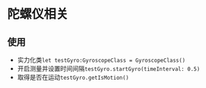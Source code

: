 # 陀螺仪相关

## 使用
- 实力化类`let testGyro:GyroscopeClass = GyroscopeClass()`
- 开启测量并设置时间间隔`testGyro.startGyro(timeInterval: 0.5)`
- 取得是否在运动`testGyro.getIsMotion()`
